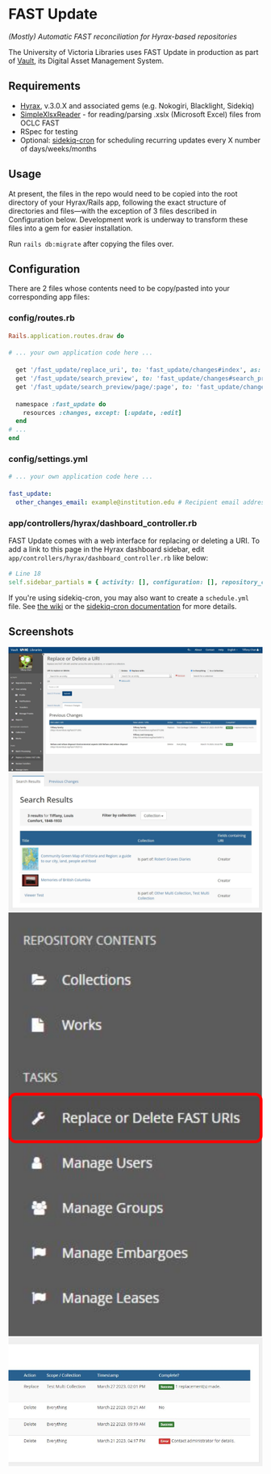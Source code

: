 # FAST Update
*(Mostly) Automatic FAST reconciliation for Hyrax-based repositories*

The University of Victoria Libraries uses FAST Update in production as part of [Vault](https://vault.library.uvic.ca/), its Digital Asset Management System.

## Requirements
* [Hyrax](https://github.com/samvera/hyrax), v.3.0.X and associated gems (e.g. Nokogiri, Blacklight, Sidekiq)
* [SimpleXlsxReader](https://github.com/woahdae/simple_xlsx_reader) - for reading/parsing .xslx (Microsoft Excel) files from OCLC FAST
* RSpec for testing
* Optional: [sidekiq-cron](https://github.com/sidekiq-cron/sidekiq-cron) for scheduling recurring updates every X number of days/weeks/months

## Usage
At present, the files in the repo would need to be copied into the root directory of your Hyrax/Rails app, following the exact structure of directories and files—with the exception of 3 files described in Configuration below. Development work is underway to transform these files into a gem for easier installation.

Run `rails db:migrate` after copying the files over.

## Configuration

There are 2 files whose contents need to be copy/pasted into your corresponding app files:

### config/routes.rb

```ruby
Rails.application.routes.draw do

# ... your own application code here ...

  get '/fast_update/replace_uri', to: 'fast_update/changes#index', as: :fast_update_replace_uri
  get '/fast_update/search_preview', to: 'fast_update/changes#search_preview', as: :fast_update_search_preview
  get '/fast_update/search_preview/page/:page', to: 'fast_update/changes#search_preview'

  namespace :fast_update do
    resources :changes, except: [:update, :edit]
  end
# ...
end
```

### config/settings.yml
```yaml
# ... your own application code here ...

fast_update:
  other_changes_email: example@institution.edu # Recipient email address for obsolete/deprecated headings goes here

```

### app/controllers/hyrax/dashboard_controller.rb
FAST Update comes with a web interface for replacing or deleting a URI. To add a link to this page in the Hyrax dashboard sidebar, edit `app/controllers/hyrax/dashboard_controller.rb` like below:

```ruby
# Line 18
self.sidebar_partials = { activity: [], configuration: [], repository_content: [], tasks: ["hyrax/dashboard/sidebar/replace_or_delete_fast_uris"] }
```

If you're using sidekiq-cron, you may also want to create a `schedule.yml` file. See [the wiki](https://github.com/UVicLibrary/fast_update/wiki/New-and-Modified-Headings#scheduling-updates-with-sidekiq-cron) or the [sidekiq-cron documentation](https://github.com/sidekiq-cron/sidekiq-cron#getting-started) for more details.

## Screenshots
![The user interface for selecting Fast URIs to replace or delete in the repository. The Hyrax dashboard sidebar is on the left. In the middle are 3 form fields: one for selecting the URI to delete or replace, the second for selecting the action (replace or delete), the third for selecting whether to apply the change to the whole repository or to a single collection only.](https://raw.githubusercontent.com/UVicLibrary/fast_update/main/docs/replace_or_delete_fast_uris.jpg)
![Fast Update can search your repository for works that contain a specific URI. This image shows a table of search results for an example search for "Tiffany, Louis Comfort, 1848-1933". Results can be filtered by collection.](https://raw.githubusercontent.com/UVicLibrary/fast_update/main/docs/search_results.jpg)
![The sidebar link to the Fast Update page for replacing or deleting URIs from a repository.](https://raw.githubusercontent.com/UVicLibrary/fast_update/main/docs/sidebar_link.png)
![Possible status messages for jobs that replace or delete URIs from the repository. When a URI has been successfully replaced, the message says, "Success: X number of replacements made". When a URI has been successfully deleted, the message reads "Success". When an error occurs, the message says, "Error: contact administrator for details".](https://raw.githubusercontent.com/UVicLibrary/fast_update/main/docs/status_messages.jpg)
